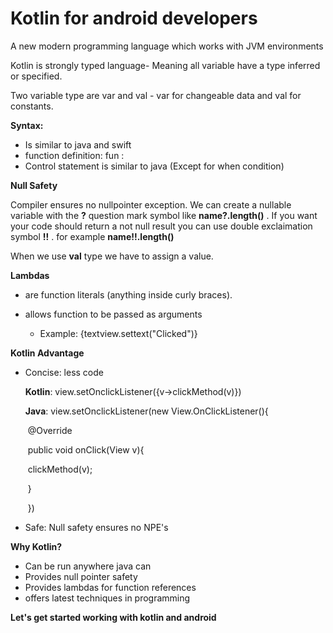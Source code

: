 
# Kotlin for android developers

A new modern programming language which works with JVM environments

Kotlin is strongly typed language- Meaning all variable have a type inferred or specified. 

Two variable type are var and val - var for changeable data and val for constants.

**Syntax:** 

- Is similar to java and swift
- function definition: fun <Name> : <return value>
- Control statement is similar to java (Except for when condition)

**Null Safety**

Compiler ensures no nullpointer exception. We can create a nullable variable with the **?** question mark symbol like **name?.length()** . If you want your code should return a not null result you can use double exclaimation symbol **!!** . for example **name!!.length()**

When we use **val** type we have to assign a value. 

**Lambdas**

- are function literals (anything inside curly braces).

- allows function to be passed as arguments

  - Example: {textview.settext("Clicked")}

     

**Kotlin Advantage**

- Concise: less code

  **Kotlin**: view.setOnclickListener({v->clickMethod(v)})

  **Java**: view.setOnclickListener(new View.OnClickListener(){

  ​		@Override

  ​		public void onClick(View v){

  ​		     clickMethod(v);

  ​		}

  ​	})

- Safe: Null safety ensures no NPE's 

**Why Kotlin?**

- Can be run anywhere java can
- Provides null pointer safety
- Provides lambdas for function references
- offers latest techniques in programming

**Let's get started working with kotlin and android**







